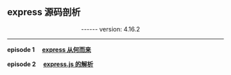## express 源码剖析
&emsp;&emsp;&emsp;&emsp;&emsp;&emsp;&emsp;&emsp;&emsp;&emsp;&emsp;&emsp; ------ version: 4.16.2

- - - 

**episode 1 &emsp;[express 从何而来](https://github.com/foobull/explore-express/blob/master/collection/episode1.md)**

**episode 2 &emsp;[express.js 的解析](https://github.com/foobull/explore-express/blob/master/collection/episode2.md)**






